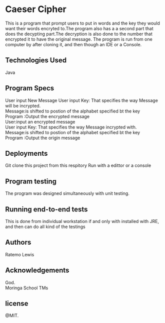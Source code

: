 # Caeser Cipher

This is a program that prompt users to put in words and the key they would want their words encryted to.The program also has a
a second part that does the decypting part.The decryption is also done to the number that encrypted it to have the original 
message.
The program is run from one computer by 
after cloning it, and then though an IDE or a Console.


## Technologies Used

Java


## Program Specs

User input New Message
User input Key: That specifies the way Message will be incrypted.<br>
Message:is shifted to postion of the alphabet specified bt the key<br>
Program :Output the encrypted message<br>
User:input an encrypted message<br>
User input Key: That specifies the way Message incrypted with.<br>
Message:is shifted to postion of the alphabet specified bt the key<br>
Program :Output the origin message<br>
## Deployments

Git clone this project from this respitory
Run with a edittor or a console
## Program testing

The program was designed simultaneously with unit testing.

## Running end-to-end tests

This is done from individual  workstation if and only with installed with JRE, and then can do all kind of the testings

## Authors
Ratemo Lewis

## Acknowledgements
God.<br>
Moringa School TMs

## license
@MIT. <a href="https://choosealicense.com/licenses/mitj/"></a>
